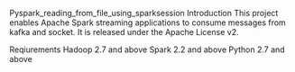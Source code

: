 Pyspark_reading_from_file_using_sparksession
Introduction
This project enables Apache Spark streaming applications to consume messages from kafka and socket. It is released under the Apache License v2.

Reqiurements
Hadoop 2.7 and above
Spark 2.2 and above
Python 2.7 and above
